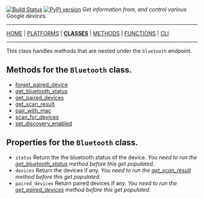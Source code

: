 [![Build Status][travis_status]][travis] [![PyPI version][pypi_badge]][pypi] _Get information from, and control various Google devices._

***

[HOME][home] | [PLATFORMS][platforms] | [**CLASSES**][classes] | [METHODS][methods] | [FUNCTIONS][functions] | [CLI][cli]

***

This class handles methods that are nested under the `bluetooth` endpoint.

## Methods for the `Bluetooth` class.

- [forget_paired_device](https://ludeeus.github.io/ROOT/methods/cast/bluetooth/forget_paired_device)
- [get_bluetooth_status](https://ludeeus.github.io/ROOT/methods/cast/bluetooth/get_bluetooth_status)
- [get_paired_devices](https://ludeeus.github.io/ROOT/methods/cast/bluetooth/get_paired_devices)
- [get_scan_result](https://ludeeus.github.io/ROOT/methods/cast/bluetooth/get_scan_result)
- [pair_with_mac](https://ludeeus.github.io/ROOT/methods/cast/bluetooth/pair_with_mac)
- [scan_for_devices](https://ludeeus.github.io/ROOT/methods/cast/bluetooth/scan_for_devices)
- [set_discovery_enabled](https://ludeeus.github.io/ROOT/methods/cast/bluetooth/set_discovery_enabled)

## Properties for the `Bluetooth` class.

- `status` Return the the bluetooth status of the device. _You need to run the [get_bluetooth_status](https://ludeeus.github.io/ROOT/methods/cast/bluetooth/get_bluetooth_status) method before this get populated._
- `devices` Return the devices if any. _You need to run the [get_scan_result](https://ludeeus.github.io/ROOT/methods/cast/bluetooth/get_scan_result) method before this get populated._
- `paired_devices` Return paired devices if any. _You need to run the [get_paired_devices](https://ludeeus.github.io/ROOT/methods/cast/bluetooth/get_paired_devices) method before this get populated._

<!-- menu -->
[travis]: https://travis-ci.com/ludeeus/googledevices
[travis_status]: https://travis-ci.com/ludeeus/googledevices.svg?branch=master
[pypi]:https://pypi.org/project/googledevices/
[pypi_badge]: https://badge.fury.io/py/googledevices.svg
[home]: https://ludeeus.github.io/ROOT
[platforms]: https://ludeeus.github.io/ROOT/platforms
[classes]: https://ludeeus.github.io/ROOT/classes
[methods]: https://ludeeus.github.io/ROOT/methods
[functions]: https://ludeeus.github.io/ROOT/functions
[cli]: https://ludeeus.github.io/ROOT/cli